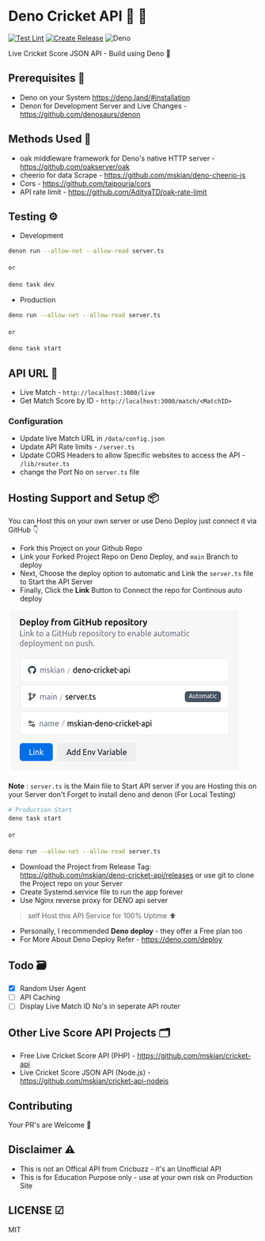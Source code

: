 # Deno Cricket API 🦕 🏏

[![Test Lint](https://github.com/mskian/deno-cricket-api/actions/workflows/test.yml/badge.svg)](https://github.com/mskian/deno-cricket-api/actions/workflows/test.yml)
[![Create Release](https://github.com/mskian/deno-cricket-api/actions/workflows/release.yml/badge.svg)](https://github.com/mskian/deno-cricket-api/actions/workflows/release.yml)
![Deno](https://img.shields.io/badge/Deno-464647?style=for-the-badge&logo=deno&logoColor=white)

Live Cricket Score JSON API - Build using Deno 🦕

## Prerequisites 📕

- Deno on your System <https://deno.land/#installation>
- Denon for Development Server and Live Changes -
  <https://github.com/denosaurs/denon>

## Methods Used 🔧

- oak middleware framework for Deno's native HTTP server -
  <https://github.com/oakserver/oak>
- cheerio for data Scrape - <https://github.com/mskian/deno-cheerio-js>
- Cors - <https://github.com/tajpouria/cors>
- API rate limit - <https://github.com/AdityaTD/oak-rate-limit>

## Testing ⚙

- Development

```sh
denon run --allow-net --allow-read server.ts

or

deno task dev
```

- Production

```sh
deno run --allow-net --allow-read server.ts

or

deno task start
```

## API URL 🔵

- Live Match - `http://localhost:3000/live`
- Get Match Score by ID - `http://localhost:3000/match/<MatchID>`

### Configuration

- Update live Match URL in `/data/config.json`
- Update API Rate limits - `/server.ts`
- Update CORS Headers to allow Specific websites to access the API -
  `/lib/router.ts`
- change the Port No on `server.ts` file

## Hosting Support and Setup 📦

You can Host this on your own server or use Deno Deploy just connect it via
GitHub 👇

- Fork this Project on your Github Repo
- Link your Forked Project Repo on Deno Deploy, and `main` Branch to deploy
- Next, Choose the deploy option to automatic and Link the `server.ts` file to
  Start the API Server
- Finally, Click the **Link** Button to Connect the repo for Continous auto
  deploy

![Deno Deploy](./images/deno-deploy.png)

**Note** : `server.ts` is the Main file to Start API server if you are Hosting
this on your Server don't Forget to install deno and denon (For Local Testing)

```sh
# Production Start
deno task start

or

deno run --allow-net --allow-read server.ts
```

- Download the Project from Release Tag:
  <https://github.com/mskian/deno-cricket-api/releases> or use git to clone the
  Project repo on your Server
- Create Systemd.service file to run the app forever
- Use Nginx reverse proxy for DENO api server

> self Host this API Service for 100% Uptime ⬆

- Personally, I recommended **Deno deploy** - they offer a Free plan too
- For More About Deno Deploy Refer - <https://deno.com/deploy>

## Todo 🗃

- [x] Random User Agent
- [ ] API Caching
- [ ] Display Live Match ID No's in seperate API router

## Other Live Score API Projects 🗂

- Free Live Cricket Score API (PHP) - <https://github.com/mskian/cricket-api>
- Live Cricket Score JSON API (Node.js) -
  <https://github.com/mskian/cricket-api-nodejs>

## Contributing

Your PR's are Welcome 💚

## Disclaimer ⚠

- This is not an Offical API from Cricbuzz - it's an Unofficial API
- This is for Education Purpose only - use at your own risk on Production Site

## LICENSE ☑

MIT
